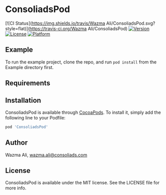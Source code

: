 # ConsoliadsPod

[![CI Status](https://img.shields.io/travis/Wazma Ali/ConsoliadsPod.svg?style=flat)](https://travis-ci.org/Wazma Ali/ConsoliadsPod)
[![Version](https://img.shields.io/cocoapods/v/ConsoliadsPod.svg?style=flat)](https://cocoapods.org/pods/ConsoliadsPod)
[![License](https://img.shields.io/cocoapods/l/ConsoliadsPod.svg?style=flat)](https://cocoapods.org/pods/ConsoliadsPod)
[![Platform](https://img.shields.io/cocoapods/p/ConsoliadsPod.svg?style=flat)](https://cocoapods.org/pods/ConsoliadsPod)

## Example

To run the example project, clone the repo, and run `pod install` from the Example directory first.

## Requirements

## Installation

ConsoliadsPod is available through [CocoaPods](https://cocoapods.org). To install
it, simply add the following line to your Podfile:

```ruby
pod 'ConsoliadsPod'
```

## Author

Wazma Ali, wazma.ali@consoliads.com

## License

ConsoliadsPod is available under the MIT license. See the LICENSE file for more info.
